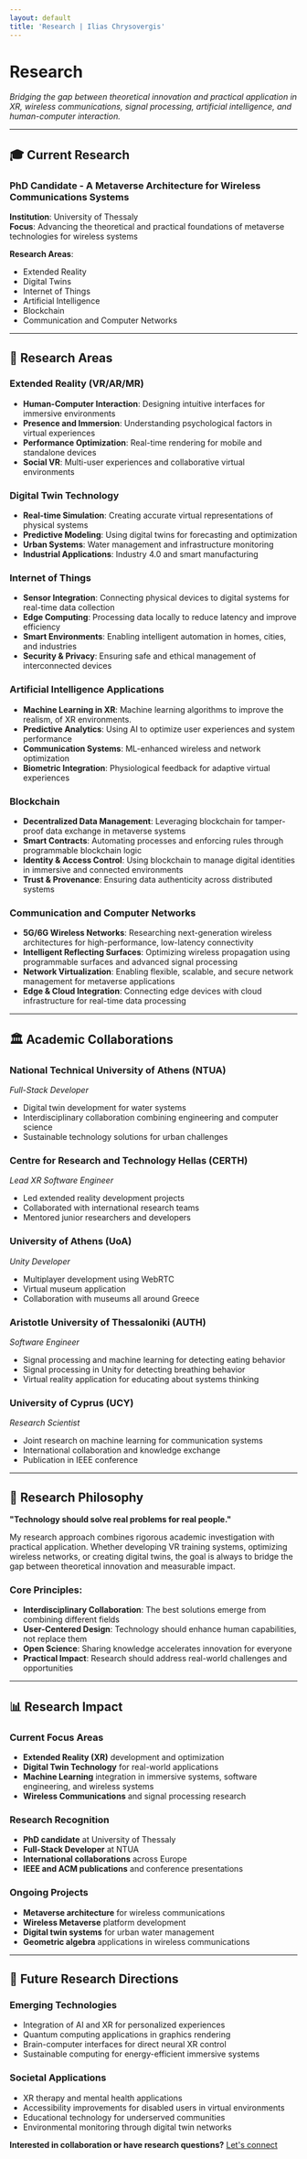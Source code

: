 ```yaml
---
layout: default
title: 'Research | Ilias Chrysovergis'
---
```


# Research

*Bridging the gap between theoretical innovation and practical application in XR, wireless communications, signal processing, artificial intelligence, and human-computer interaction.*

---

## 🎓 Current Research

### **PhD Candidate - A Metaverse Architecture for Wireless Communications Systems**
**Institution**: University of Thessaly  
**Focus**: Advancing the theoretical and practical foundations of metaverse technologies for wireless systems 

**Research Areas**:
- Extended Reality
- Digital Twins
- Internet of Things
- Artificial Intelligence
- Blockchain
- Communication and Computer Networks

---

## 🔬 Research Areas

### **Extended Reality (VR/AR/MR)**
- **Human-Computer Interaction**: Designing intuitive interfaces for immersive environments
- **Presence and Immersion**: Understanding psychological factors in virtual experiences  
- **Performance Optimization**: Real-time rendering for mobile and standalone devices
- **Social VR**: Multi-user experiences and collaborative virtual environments

### **Digital Twin Technology**  
- **Real-time Simulation**: Creating accurate virtual representations of physical systems
- **Predictive Modeling**: Using digital twins for forecasting and optimization
- **Urban Systems**: Water management and infrastructure monitoring
- **Industrial Applications**: Industry 4.0 and smart manufacturing

### **Internet of Things**
- **Sensor Integration**: Connecting physical devices to digital systems for real-time data collection
- **Edge Computing**: Processing data locally to reduce latency and improve efficiency
- **Smart Environments**: Enabling intelligent automation in homes, cities, and industries
- **Security & Privacy**: Ensuring safe and ethical management of interconnected devices

### **Artificial Intelligence Applications**
- **Machine Learning in XR**: Machine learning algorithms to improve the realism, of XR environments.
- **Predictive Analytics**: Using AI to optimize user experiences and system performance
- **Communication Systems**: ML-enhanced wireless and network optimization
- **Biometric Integration**: Physiological feedback for adaptive virtual experiences

### **Blockchain**
- **Decentralized Data Management**: Leveraging blockchain for tamper-proof data exchange in metaverse systems
- **Smart Contracts**: Automating processes and enforcing rules through programmable blockchain logic
- **Identity & Access Control**: Using blockchain to manage digital identities in immersive and connected environments
- **Trust & Provenance**: Ensuring data authenticity across distributed systems

### **Communication and Computer Networks**
- **5G/6G Wireless Networks**: Researching next-generation wireless architectures for high-performance, low-latency connectivity
- **Intelligent Reflecting Surfaces**: Optimizing wireless propagation using programmable surfaces and advanced signal processing
- **Network Virtualization**: Enabling flexible, scalable, and secure network management for metaverse applications
- **Edge & Cloud Integration**: Connecting edge devices with cloud infrastructure for real-time data processing

---

## 🏛️ Academic Collaborations

### **National Technical University of Athens (NTUA)**
*Full-Stack Developer*
- Digital twin development for water systems
- Interdisciplinary collaboration combining engineering and computer science
- Sustainable technology solutions for urban challenges

### **Centre for Research and Technology Hellas (CERTH)**
*Lead XR Software Engineer*
- Led extended reality development projects
- Collaborated with international research teams
- Mentored junior researchers and developers

### **University of Athens (UoA)**
*Unity Developer*
- Multiplayer development using WebRTC
- Virtual museum application
- Collaboration with museums all around Greece

### **Aristotle University of Thessaloniki (AUTH)**
*Software Engineer*
- Signal processing and machine learning for detecting eating behavior
- Signal processing in Unity for detecting breathing behavior
- Virtual reality application for educating about systems thinking

### **University of Cyprus (UCY)**
*Research Scientist*
- Joint research on machine learning for communication systems
- International collaboration and knowledge exchange
- Publication in IEEE conference

---

## 🎯 Research Philosophy

**"Technology should solve real problems for real people."**

My research approach combines rigorous academic investigation with practical application. Whether developing VR training systems, optimizing wireless networks, or creating digital twins, the goal is always to bridge the gap between theoretical innovation and measurable impact.

### **Core Principles**:
- **Interdisciplinary Collaboration**: The best solutions emerge from combining different fields
- **User-Centered Design**: Technology should enhance human capabilities, not replace them
- **Open Science**: Sharing knowledge accelerates innovation for everyone
- **Practical Impact**: Research should address real-world challenges and opportunities

---

## 📊 Research Impact

### **Current Focus Areas**
- **Extended Reality (XR)** development and optimization
- **Digital Twin Technology** for real-world applications
- **Machine Learning** integration in immersive systems, software engineering, and wireless systems
- **Wireless Communications** and signal processing research

### **Research Recognition**
- **PhD candidate** at University of Thessaly
- **Full-Stack Developer** at NTUA
- **International collaborations** across Europe
- **IEEE and ACM publications** and conference presentations

### **Ongoing Projects**
- **Metaverse architecture** for wireless communications
- **Wireless Metaverse** platform development
- **Digital twin systems** for urban water management
- **Geometric algebra** applications in wireless communications

---

## 🔮 Future Research Directions

### **Emerging Technologies**
- Integration of AI and XR for personalized experiences
- Quantum computing applications in graphics rendering
- Brain-computer interfaces for direct neural XR control
- Sustainable computing for energy-efficient immersive systems

### **Societal Applications**
- XR therapy and mental health applications
- Accessibility improvements for disabled users in virtual environments
- Educational technology for underserved communities
- Environmental monitoring through digital twin networks

**Interested in collaboration or have research questions?** [Let's connect](/contact)
